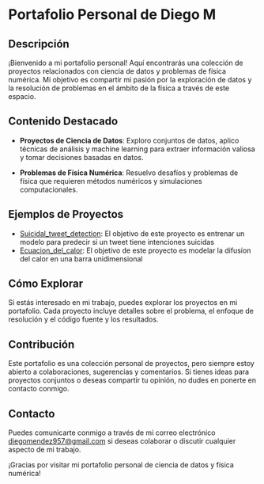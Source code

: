 # Portafolio Personal de Diego M

## Descripción
¡Bienvenido a mi portafolio personal! Aquí encontrarás una colección de proyectos relacionados con ciencia de datos y problemas de física numérica. Mi objetivo es compartir mi pasión por la exploración de datos y la resolución de problemas en el ámbito de la física a través de este espacio.

## Contenido Destacado
- **Proyectos de Ciencia de Datos**: Exploro conjuntos de datos, aplico técnicas de análisis y machine learning para extraer información valiosa y tomar decisiones basadas en datos.

- **Problemas de Física Numérica**: Resuelvo desafíos y problemas de física que requieren métodos numéricos y simulaciones computacionales.

## Ejemplos de Proyectos
- [Suicidal_tweet_detection](https://github.com/zac3e/Portafolio_1/blob/main/Data_Science/Suicidal_tweet_detection.ipynb): El objetivo de este proyecto es entrenar un modelo para predecir si un tweet tiene intenciones suicidas
- [Ecuacion_del_calor](https://github.com/zac3e/Portafolio_1/blob/main/Fisica/Ecuacion_del_calor.py): El objetivo de este proyecto es modelar la difusíon del calor en una barra unidimensional

## Cómo Explorar
Si estás interesado en mi trabajo, puedes explorar los proyectos en mi portafolio. Cada proyecto incluye detalles sobre el problema, el enfoque de resolución y el código fuente y los resultados.

## Contribución
Este portafolio es una colección personal de proyectos, pero siempre estoy abierto a colaboraciones, sugerencias y comentarios. Si tienes ideas para proyectos conjuntos o deseas compartir tu opinión, no dudes en ponerte en contacto conmigo.

## Contacto
Puedes comunicarte conmigo a través de mi correo electrónico diegomendez957@gmail.com si deseas colaborar o discutir cualquier aspecto de mi trabajo.

¡Gracias por visitar mi portafolio personal de ciencia de datos y física numérica!
